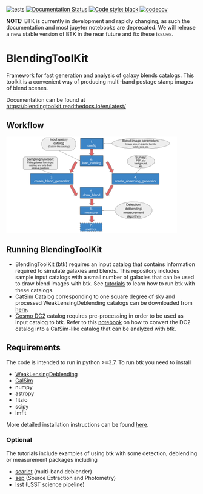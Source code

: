 ![tests](https://github.com/LSSTDESC/BlendingToolKit/workflows/tests/badge.svg)
[![Documentation Status](https://readthedocs.org/projects/blendingtoolkit/badge/?version=latest)](https://blendingtoolkit.readthedocs.io/en/latest/?badge=latest)
[![Code style: black](https://img.shields.io/badge/code%20style-black-000000.svg)](https://github.com/psf/black)
[![codecov](https://codecov.io/gh/LSSTDESC/BlendingToolKit/branch/master/graph/badge.svg)](https://codecov.io/gh/LSSTDESC/BlendingToolKit)

**NOTE:** BTK is currently in development and rapidly changing, as such the documentation and most jupyter notebooks are deprecated. We will release a new stable version of BTK in the near future and fix these issues. 

# BlendingToolKit
Framework for fast generation and analysis of galaxy blends catalogs. This toolkit is a convenient way of
producing multi-band postage stamp images of blend scenes.

Documentation can be found at https://blendingtoolkit.readthedocs.io/en/latest/

## Workflow
<img src="docs/source/images/flow_chart.png" alt="btk workflow" width="450"/>


## Running BlendingToolKit
- BlendingToolKit (btk) requires an input catalog that contains information required to simulate galaxies and blends.
This repository includes sample input catalogs with a small number of galaxies that can be used to draw blend images with btk. See [tutorials](https://github.com/LSSTDESC/BlendingToolKit/tree/master/notebooks) to learn how to run btk with these catalogs.
- CatSim Catalog corresponding to one square degree of sky and processed WeakLensingDeblending catalogs can be downloaded from [here](https://stanford.app.box.com/s/s1nzjlinejpqandudjyykjejyxtgylbk).
- [Cosmo DC2](https://arxiv.org/abs/1907.06530) catalog requires pre-processing in order to be used as input catalog to btk. Refer to this [notebook](https://github.com/LSSTDESC/WeakLensingDeblending/blob/cosmoDC2_ingestion/notebooks/wld_ingestion_cosmoDC2.ipynb) on how to convert the DC2 catalog into a CatSim-like catalog that can be analyzed with btk.

## Requirements
The code is intended to run in python >=3.7.
To run btk you need to install
- [WeakLensingDeblending](https://github.com/LSSTDESC/WeakLensingDeblending)
- [GalSim](https://github.com/GalSim-developers/GalSim/)
- numpy
- astropy
- fitsio
- scipy
- lmfit

More detailed installation instructions can be found [here](https://blendingtoolkit.readthedocs.io/en/latest/install.html).

### Optional
The tutorials include examples of using btk with some detection, deblending or measurement packages including
- [scarlet](https://github.com/fred3m/scarlet/) (multi-band deblender)
- [sep](https://sep.readthedocs.io/en/v1.0.x/index.html) (Source Extraction and Photometry)
- [lsst](https://pipelines.lsst.io) (LSST science pipeline)
